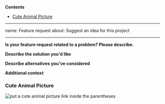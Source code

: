 <!-- START doctoc generated TOC please keep comment here to allow auto update -->
<!-- DON'T EDIT THIS SECTION, INSTEAD RE-RUN doctoc TO UPDATE -->
**Contents**

- [Cute Animal Picture](#cute-animal-picture)

<!-- END doctoc generated TOC please keep comment here to allow auto update -->

---
name: Feature request
about: Suggest an idea for this project

---

**Is your feature request related to a problem? Please describe.**
<!--These HTML comment guides are invisible, you can leave them. A clear and concise description of what the problem is. Ex. I'm always frustrated when [...]-->

**Describe the solution you'd like**
<!--A clear and concise description of what you want to happen.-->

**Describe alternatives you've considered**
<!--A clear and concise description of any alternative solutions or features you've considered.-->

**Additional context**
<!--Add any other context or screenshots about the feature request here.-->

### Cute Animal Picture

![put a cute animal picture link inside the parentheses]() <!--e.g. from 
https://duckduckgo.com/?q=cute+animal&t=ffab&iar=images&iax=images&ia=images-=?
-->

